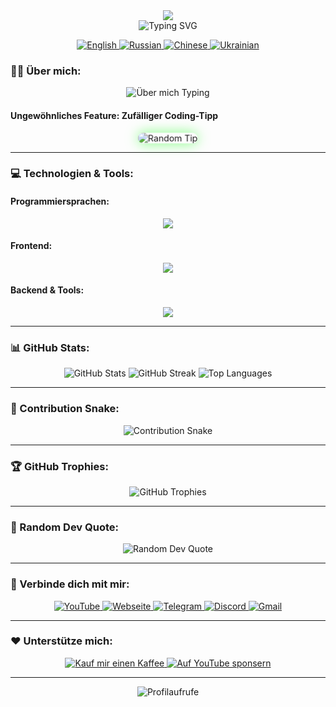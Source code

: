 <div id="header" align="center">
  <img src="https://capsule-render.vercel.app/api?type=waving&color=timeGradient&height=300&section=header&text=Vladimir%20Banov&fontSize=90&animation=fadeIn&fontAlignY=38&fontColor=auto&descAlignY=51&desc=Full-Stack%20Entwickler%20%7C%20KI-Enthusiast%20%7C%20Open%20Source%20Mitwirkender&descAlign=62"/>
  
  <div align="center">
    <img src="https://readme-typing-svg.herokuapp.com?font=Fira+Code&size=25&duration=3000&pause=1000&color=F75C7E&center=true&vCenter=true&width=435&lines=Willkommen+auf+meinem+GitHub!;Full-Stack+Entwickler;KI-Enthusiast;Open+Source+Mitwirkender;Immer+neue+Dinge+lernen" alt="Typing SVG" />
  </div>
  
  <p align="center">
    <a href="https://github.com/BANSAFAn/BANSAFAn/blob/main/README.md">
      <img src="https://img.shields.io/badge/Sprache-Englisch-blue?style=for-the-badge&logo=googletranslate&logoColor=white&labelColor=2b3038&color=2781c6&logoWidth=20" alt="English"/>
    </a>
    <a href="https://github.com/BANSAFAn/BANSAFAn/blob/main/README.ru.md">
      <img src="https://img.shields.io/badge/Sprache-Russisch-blue?style=for-the-badge&logo=googletranslate&logoColor=white&labelColor=2b3038&color=d83931&logoWidth=20" alt="Russian"/>
    </a>
    <a href="https://github.com/BANSAFAn/BANSAFAn/blob/main/README.zh-CN.md">
      <img src="https://img.shields.io/badge/Sprache-Chinesisch-blue?style=for-the-badge&logo=googletranslate&logoColor=white&labelColor=2b3038&color=f7d448&logoWidth=20" alt="Chinese"/>
    </a>
    <a href="https://github.com/BANSAFAn/BANSAFAn/blob/main/README.uk.md">
      <img src="https://img.shields.io/badge/Sprache-Ukrainisch-blue?style=for-the-badge&logo=googletranslate&logoColor=white&labelColor=2b3038&color=ffd700&logoWidth=20" alt="Ukrainian"/>
    </a>
  </p>
</div>

### 👨‍💻 Über mich:

<div align="center">
  <img src="https://readme-typing-svg.herokuapp.com?font=Fira+Code&size=20&duration=4000&pause=1000&color=00FF00&center=true&vCenter=true&multiline=true&width=500&height=150&lines=Hallo!+Ich+bin+Vladimir,+ein+leidenschaftlicher;Full-Stack-Entwickler+aus+der+Ukraine.;🔭+Baue+innovative+Web-Apps;und+erforsche+KI-Integrationen.;🌱+Lerne+fortgeschrittenes+Rust+und+Go.;👯+Offen+für+Kollaborationen+in+Web3+und+ML.;💬+Frag+mich+zu+Webentwicklung+oder+Rust.;📫+ban.gogas.0996@gmail.com;⚡+Fun+Fact:+App+in+24h+Hackathon+gecodet!;Interessen:+KI,+Blockchain,+Gaming,+Reisen." alt="Über mich Typing" />
</div>

#### Ungewöhnliches Feature: Zufälliger Coding-Tipp
<div align="center">
  <img src="https://api.microlink.io?url=https%3A%2F%2Fwhatthecommit.com%2F&overlay.background=linear-gradient(135deg%2C%20%2300b7f8%2C%20%231f1f1f)&overlay.text=Zufälliger+Coding-Tipp" alt="Random Tip" style="border-radius:15px; box-shadow:0 0 20px rgba(0,255,0,0.5); animation: pulse 2s infinite;"/>
</div>

<style>@keyframes pulse {0% {transform: scale(1);} 50% {transform: scale(1.05);} 100% {transform: scale(1);}}</style>

---

### 💻 Technologien & Tools:

#### Programmiersprachen:
<p align="center">
  <a href="https://skillicons.dev">
    <img src="https://skillicons.dev/icons?i=rust,go,ts,js,python,cpp,cs,ruby,swift" />
  </a>
</p>

#### Frontend:
<p align="center">
  <a href="https://skillicons.dev">
    <img src="https://skillicons.dev/icons?i=vue,react,html,css,bootstrap,tailwind" />
  </a>
</p>

#### Backend & Tools:
<p align="center">
  <a href="https://skillicons.dev">
    <img src="https://skillicons.dev/icons?i=node,express,docker,git,aws,githubactions,postman" />
  </a>
</p>

---

### 📊 GitHub Stats:
<div align="center">
  <img src="https://github-readme-stats.vercel.app/api?username=BANSAFAn&theme=tokyonight&hide_border=true&include_all_commits=true&count_private=true" alt="GitHub Stats"/>
  <img src="https://github-readme-streak-stats.herokuapp.com/?user=BANSAFAn&theme=tokyonight&hide_border=true" alt="GitHub Streak"/>
  <img src="https://github-readme-stats.vercel.app/api/top-langs/?username=BANSAFAn&theme=tokyonight&hide_border=true&include_all_commits=true&count_private=true&layout=compact" alt="Top Languages"/>
</div>

---

### 🐍 Contribution Snake:
<div align="center">
  <img src="https://raw.githubusercontent.com/BANSAFAn/BANSAFAn/output/github-contribution-grid-snake-dark.svg" alt="Contribution Snake"/>
</div>

---

### 🏆 GitHub Trophies:
<div align="center">
  <img src="https://github-profile-trophy.vercel.app/?username=BANSAFAn&theme=radical&no-frame=true&no-bg=true&margin-w=4" alt="GitHub Trophies"/>
</div>

---

### 📝 Random Dev Quote:
<div align="center">
  <img src="https://quotes-github-readme.vercel.app/api?type=horizontal&theme=radical" alt="Random Dev Quote"/>
</div>

---

### 🤝 Verbinde dich mit mir:
<div align="center">
  <a href="https://www.youtube.com/@Baneronetwo" target="_blank">
    <img src="https://img.shields.io/badge/-YouTube-FF0000?style=for-the-badge&logo=youtube&logoColor=white" alt="YouTube"/>
  </a>
  <a href="https://baneronetwo.vercel.app/" target="_blank">
    <img src="https://img.shields.io/badge/-Webseite-000000?style=for-the-badge&logo=About.me&logoColor=white" alt="Webseite"/>
  </a>
  <a href="https://t.me/banliveone" target="_blank">
    <img src="https://img.shields.io/badge/-Telegram-2CA5E0?style=for-the-badge&logo=telegram&logoColor=white" alt="Telegram"/>
  </a>
  <a href="https://rebrand.ly/liveone" target="_blank">
    <img src="https://img.shields.io/badge/-Discord-5865F2?style=for-the-badge&logo=discord&logoColor=white" alt="Discord"/>
  </a>
  <a href="mailto:ban.gogas.0996@gmail.com">
    <img src="https://img.shields.io/badge/-Gmail-D14836?style=for-the-badge&logo=gmail&logoColor=white" alt="Gmail"/>
  </a>
</div>

---

### ❤️ Unterstütze mich:
<div align="center">
  <a href="https://www.buymeacoffee.com/baneronetwo" target="_blank">
    <img src="https://img.shields.io/badge/Kauf%20mir%20einen%20Kaffee-FFDD00?style=for-the-badge&logo=buy-me-a-coffee&logoColor=black" alt="Kauf mir einen Kaffee"/>
  </a>
  <a href="https://www.youtube.com/channel/UClMebl5oW-tB2eQ-g_00e_A/join" target="_blank">
    <img src="https://img.shields.io/badge/Sponsor-FF0000?style=for-the-badge&logo=YouTube&logoColor=white" alt="Auf YouTube sponsern"/>
  </a>
</div>

---

<div align="center">
  <img src="https://komarev.com/ghpvc/?username=BANSAFAn&style=flat-square&color=blue" alt="Profilaufrufe"/>
</div>